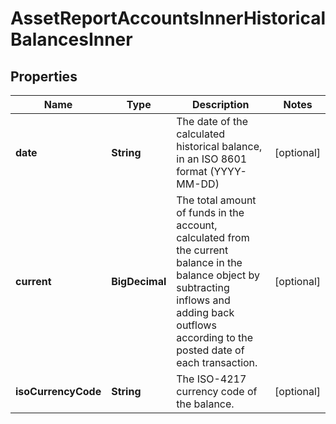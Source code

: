 

# AssetReportAccountsInnerHistoricalBalancesInner


## Properties

| Name | Type | Description | Notes |
|------------ | ------------- | ------------- | -------------|
|**date** | **String** | The date of the calculated historical balance, in an ISO 8601 format (YYYY-MM-DD) |  [optional] |
|**current** | **BigDecimal** | The total amount of funds in the account, calculated from the current balance in the balance object by subtracting inflows and adding back outflows according to the posted date of each transaction. |  [optional] |
|**isoCurrencyCode** | **String** | The ISO-4217 currency code of the balance. |  [optional] |



